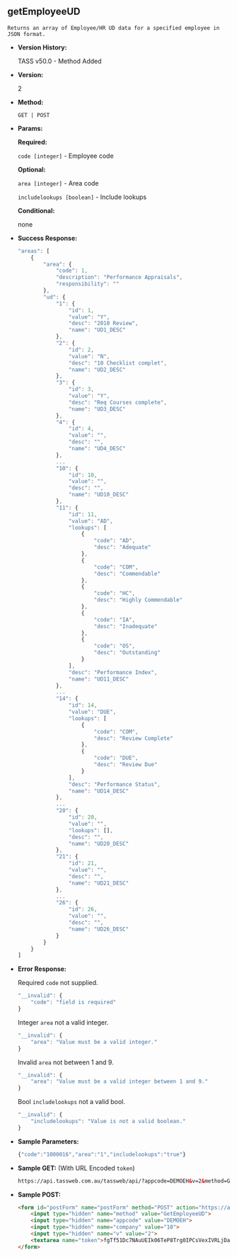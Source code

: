 **getEmployeeUD**
----
	Returns an array of Employee/HR UD data for a specified employee in JSON format.
	
* **Version History:**

	TASS v50.0 - Method Added

* **Version:**

	2

* **Method:**

	`GET | POST`
  
* **Params:**

   **Required:**
 
	`code [integer]` - Employee code                    

   **Optional:**

    `area [integer]` - Area code

	`includelookups [boolean]` - Include lookups

   **Conditional:**

	none

* **Success Response:**

    ```javascript
    "areas": [
		{
			"area": {
				"code": 1,
				"description": "Performance Appraisals",
				"responsibility": ""
			},
			"ud": {
				"1": {
					"id": 1,
					"value": "Y",
					"desc": "2010 Review",
					"name": "UD1_DESC"
				},
				"2": {
					"id": 2,
					"value": "N",
					"desc": "10 Checklist complet",
					"name": "UD2_DESC"
				},
				"3": {
					"id": 3,
					"value": "Y",
					"desc": "Req Courses complete",
					"name": "UD3_DESC"
				},
				"4": {
					"id": 4,
					"value": "",
					"desc": "",
					"name": "UD4_DESC"
				},
				...
				"10": {
					"id": 10,
					"value": "",
					"desc": "",
					"name": "UD10_DESC"
				},
				"11": {
					"id": 11,
					"value": "AD",
					"lookups": [
						{
							"code": "AD",
							"desc": "Adequate"
						},
						{
							"code": "COM",
							"desc": "Commendable"
						},
						{
							"code": "HC",
							"desc": "Highly Commendable"
						},
						{
							"code": "IA",
							"desc": "Inadequate"
						},
						{
							"code": "OS",
							"desc": "Outstanding"
						}
					],
					"desc": "Performance Index",
					"name": "UD11_DESC"
				},
				...
				"14": {
					"id": 14,
					"value": "DUE",
					"lookups": [
						{
							"code": "COM",
							"desc": "Review Complete"
						},
						{
							"code": "DUE",
							"desc": "Review Due"
						}
					],
					"desc": "Performance Status",
					"name": "UD14_DESC"
				},
				...
				"20": {
					"id": 20,
					"value": "",
					"lookups": [],
					"desc": "",
					"name": "UD20_DESC"
				},
				"21": {
					"id": 21,
					"value": "",
					"desc": "",
					"name": "UD21_DESC"
				},
				...
				"26": {
					"id": 26,
					"value": "",
					"desc": "",
					"name": "UD26_DESC"
				}
			}
		}
	]
    ```
 
* **Error Response:**

    Required `code` not supplied.
	```javascript
	"__invalid": {
		"code": "field is required"
	}
	```

	Integer `area` not a valid integer.
	```javascript
	"__invalid": {
		"area": "Value must be a valid integer."
	}
	```

	Invalid `area` not between 1 and 9.
	```javascript
	"__invalid": {
		"area": "Value must be a valid integer between 1 and 9."
	}
	```
	
	Bool `includelookups` not a valid bool.
	```javascript
	"__invalid": {
		"includelookups": "Value is not a valid boolean."
	}
	```
    
* **Sample Parameters:**

	```javascript
	{"code":"1000016","area":"1","includelookups":"true"}
	```

* **Sample GET:** (With URL Encoded `token`)

	```HTML
	https://api.tassweb.com.au/tassweb/api/?appcode=DEMOEH&v=2&method=GetEmployeeUD&token=fgTf51Dc7NAuUEIk0%2F6TeP8Trg0IPCsVexIVRLjDa0k5e3S0asAAXcye6IRUVoVQpnuR7A6esnW4TNVv7lONlA%3D%3D&company=10
	```
  
* **Sample POST:**

	```HTML
	<form id="postForm" name="postForm" method="POST" action="https://api.tassweb.com.au/tassweb/api/">
		<input type="hidden" name="method" value="GetEmployeeUD">
		<input type="hidden" name="appcode" value="DEMOEH">
		<input type="hidden" name="company" value="10">
		<input type="hidden" name="v" value="2">
		<textarea name="token">fgTf51Dc7NAuUEIk06TeP8Trg0IPCsVexIVRLjDa0k5e3S0asAAXcye6IRUVoVQpnuR7A6esnW4TNVv7lONlA==</textarea>
	</form>
	```